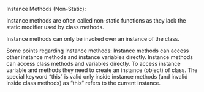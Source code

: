 Instance Methods (Non-Static):

Instance methods are often called non-static functions as they lack the static modifier used by class methods.

Instance methods can only be invoked over an instance of the class.




Some points regarding Instance methods:
  Instance methods can access other instance methods and instance variables directly.
  Instance methods can access class methods and variables directly.
  To access instance variable and methods they need to create an instance (object) of class.
  The special keyword “this” is valid only inside instance methods (and invalid inside class methods) as “this“ refers to the current instance.
